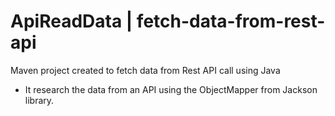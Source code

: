 # ApiReadData | fetch-data-from-rest-api
Maven project created to fetch data from Rest API call using Java
  
- It research the data from an API using the ObjectMapper from Jackson library.
